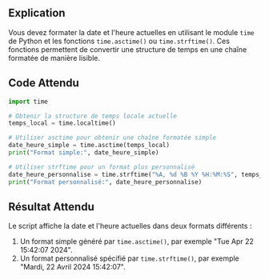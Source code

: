 ## Explication

Vous devez formater la date et l'heure actuelles en utilisant le module `time` de Python et les fonctions `time.asctime()` ou `time.strftime()`. Ces fonctions permettent de convertir une structure de temps en une chaîne formatée de manière lisible.

## Code Attendu

```python
import time

# Obtenir la structure de temps locale actuelle
temps_local = time.localtime()

# Utiliser asctime pour obtenir une chaîne formatée simple
date_heure_simple = time.asctime(temps_local)
print("Format simple:", date_heure_simple)

# Utiliser strftime pour un format plus personnalisé
date_heure_personnalise = time.strftime("%A, %d %B %Y %H:%M:%S", temps_local)
print("Format personnalisé:", date_heure_personnalise)
```

## Résultat Attendu

Le script affiche la date et l'heure actuelles dans deux formats différents :
1. Un format simple généré par `time.asctime()`, par exemple "Tue Apr 22 15:42:07 2024".
2. Un format personnalisé spécifié par `time.strftime()`, par exemple "Mardi, 22 Avril 2024 15:42:07".
